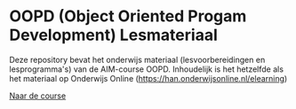 # OOPD (Object Oriented Progam Development) Lesmateriaal

Deze repository bevat het onderwijs materiaal (lesvoorbereidingen en lesprogramma's) van de AIM-course OOPD.
Inhoudelijk is het hetzelfde als het materiaal op Onderwijs Online (https://han.onderwijsonline.nl/elearning)

[Naar de course](https://hahaje.github.io/OOPD_Lesmateriaal/)
